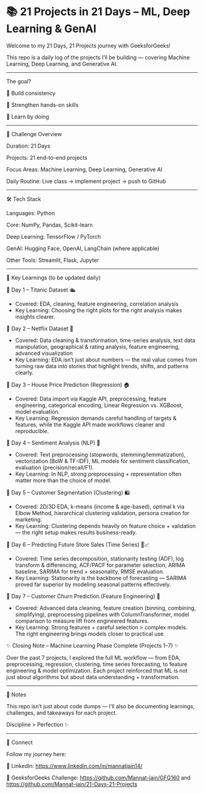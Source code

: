 # 📚 21 Projects in 21 Days – ML, Deep Learning & GenAI

Welcome to my 21 Days, 21 Projects journey with GeeksforGeeks!

This repo is a daily log of the projects I’ll be building — covering Machine Learning, Deep Learning, and Generative AI.
________________________________________________________________________________________________________________________________
The goal?

🚀 Build consistency

🧠 Strengthen hands-on skills

🎯 Learn by doing
________________________________________________________________________________________________________________________________

📅 Challenge Overview

Duration: 21 Days

Projects: 21 end-to-end projects

Focus Areas: Machine Learning, Deep Learning, Generative AI

Daily Routine: Live class → implement project → push to GitHub
________________________________________________________________________________________________________________________________

🛠️ Tech Stack

Languages: Python

Core: NumPy, Pandas, Scikit-learn

Deep Learning: TensorFlow / PyTorch

GenAI: Hugging Face, OpenAI, LangChain (where applicable)

Other Tools: Streamlit, Flask, Jupyter
________________________________________________________________________________________________________________________________

🌟 Key Learnings (to be updated daily)

📌 Day 1 – Titanic Dataset 🛳️
- Covered: EDA, cleaning, feature engineering, correlation analysis  
- Key Learning: Choosing the right plots for the right analysis makes insights clearer.
  
📌 Day 2 – Netflix Dataset 🍿
- Covered: Data cleaning & transformation, time-series analysis, text data manipulation, geographical & rating analysis, feature engineering, advanced visualization
- Key Learning: EDA isn’t just about numbers — the real value comes from turning raw data into stories that highlight trends, shifts, and patterns clearly.

📌 Day 3 – House Price Prediction (Regression) 🏠
- Covered: Data import via Kaggle API, preprocessing, feature engineering, categorical encoding, Linear Regression vs. XGBoost, model evaluation.
- Key Learning: Regression demands careful handling of targets & features, while the Kaggle API made workflows cleaner and reproducible.

📌 Day 4 – Sentiment Analysis (NLP) 💬
- Covered: Text preprocessing (stopwords, stemming/lemmatization), vectorization (BoW & TF-IDF), ML models for sentiment classification, evaluation (precision/recall/F1).
- Key Learning: In NLP, strong preprocessing + representation often matter more than the choice of model.

📌 Day 5 – Customer Segmentation (Clustering) 🛍️
- Covered: 2D/3D EDA, k-means (income & age-based), optimal k via Elbow Method, hierarchical clustering validation, persona creation for marketing.
- Key Learning: Clustering depends heavily on feature choice + validation — the right setup makes results business-ready.

📌 Day 6 – Predicting Future Store Sales (Time Series) 🏪📈
- Covered: Time series decomposition, stationarity testing (ADF), log transform & differencing, ACF/PACF for parameter selection, ARIMA baseline, SARIMA for trend + seasonality, RMSE evaluation.
- Key Learning: Stationarity is the backbone of forecasting — SARIMA proved far superior by modeling seasonal patterns effectively.

📌 Day 7 – Customer Churn Prediction (Feature Engineering) 📡
- Covered: Advanced data cleaning, feature creation (binning, combining, simplifying), preprocessing pipelines with ColumnTransformer, model comparison to measure lift from engineered features.
- Key Learning: Strong features + careful selection > complex models. The right engineering brings models closer to practical use.

✨ Closing Note – Machine Learning Phase Complete (Projects 1–7) ✨

Over the past 7 projects, I explored the full ML workflow — from EDA, preprocessing, regression, clustering, time series forecasting, to feature engineering & model optimization. Each project reinforced that ML is not just about algorithms but about data understanding + transformation.
________________________________________________________________________________________________________________________________

📌 Notes

This repo isn’t just about code dumps — I’ll also be documenting learnings, challenges, and takeaways for each project.

Discipline > Perfection ✨
________________________________________________________________________________________________________________________________

🔗 Connect

Follow my journey here:

💼 LinkedIn: https://www.linkedin.com/in/mannatjain14/

📂 GeeksforGeeks Challenge: https://github.com/Mannat-jain/GFG160 and https://github.com/Mannat-jain/21-Days-21-Projects
